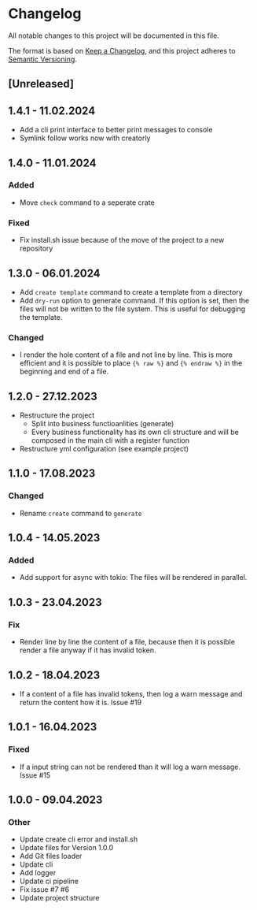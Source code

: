 # Changelog
All notable changes to this project will be documented in this file.

The format is based on [Keep a Changelog](https://keepachangelog.com/en/1.0.0/),
and this project adheres to [Semantic Versioning](https://semver.org/spec/v2.0.0.html).

## [Unreleased]

## 1.4.1 - 11.02.2024

* Add a cli print interface to better print messages to console
* Symlink follow works now with creatorly

## 1.4.0 - 11.01.2024

### Added

* Move `check` command to a seperate crate 

### Fixed

* Fix install.sh issue because of the move of the project to a new repository

## 1.3.0 - 06.01.2024

* Add `create template` command to create a template from a directory
* Add `dry-run` option to generate command. If this option is set, then the files will not be written to the file system. This is useful for debugging the template.

### Changed

* I render the hole content of a file and not line by line. This is more efficient and it is possible to place `{% raw %}` and `{% endraw %}` in the beginning and end of a file.

## 1.2.0 - 27.12.2023

* Restructure the project
    * Split into business functioanlities (generate)
    * Every business functionality has its own cli structure and will be composed in the main cli with a register function
* Restructure yml configuration (see example project)

## 1.1.0 - 17.08.2023

### Changed

* Rename `create` command to `generate`

## 1.0.4 - 14.05.2023

### Added

* Add support for async with tokio: The files will be rendered in parallel.

## 1.0.3 - 23.04.2023

### Fix

* Render line by line the content of a file, because then it is possible render a file anyway if it has invalid token.

## 1.0.2 - 18.04.2023

* If a content of a file has invalid tokens, then log a warn message and return the content how it is. Issue #19

## 1.0.1 - 16.04.2023

### Fixed

* If a input string can not be rendered than it will log a warn message. Issue #15

## 1.0.0 - 09.04.2023

### Other
- Update create cli error and install.sh
- Update files for Version 1.0.0
- Add Git files loader
- Update cli
- Add logger
- Update ci pipeline
- Fix issue #7 #6
- Update project structure

